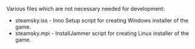 Various files which are not necessary needed for development:

- steamsky.iss - Inno Setup script for creating Windows installer of the game.
- steamsky.mpi - InstallJammer script for creating Linux installer of the game.

